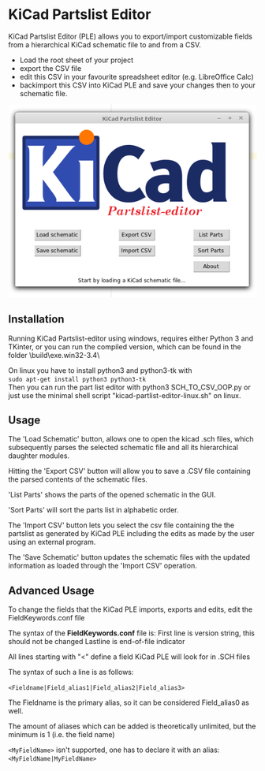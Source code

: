 # KiCad Partslist Editor

KiCad Partslist Editor (PLE) allows you to export/import customizable fields from a hierarchical KiCad schematic file to and from a CSV. 

* Load the root sheet of your project
* export the CSV file
* edit this CSV in your favourite spreadsheet editor (e.g. LibreOffice Calc)
* backimport this CSV into KiCad PLE and save your changes then to your schematic file. 

![Screenshot](screenshot.png)


## Installation

Running KiCad Partslist-editor using windows, requires either Python 3 and TKinter, or you can run the compiled version, which can be found in the folder \build\exe.win32-3.4\

On linux you have to install python3 and python3-tk with  
```sudo apt-get install python3 python3-tk```  
Then you can run the part list editor with 
python3 SCH_TO_CSV_OOP.py
or just use the minimal shell script "kicad-partlist-editor-linux.sh" on linux. 



## Usage

The 'Load Schematic' button, allows one to open the kicad .sch files, which subsequently parses the selected schematic file and all its hierarchical daughter modules.

Hitting the 'Export CSV' button will allow you to save a .CSV file containing the parsed contents of the schematic files.

'List Parts' shows the parts of the opened schematic in the GUI.

'Sort Parts' will sort the parts list in alphabetic order.

The 'Import CSV' button lets you select the csv file containing the the partslist as generated by KiCad PLE including the edits as made by the user using an external program.

The 'Save Schematic' button updates the schematic files with the updated information as loaded through the 'Import CSV' operation.


## Advanced Usage
To change the fields that the KiCad PLE imports, exports and edits, edit the FieldKeywords.conf file

The syntax of the **FieldKeywords.conf** file is:
First line is version string, this should not be changed
Lastline is end-of-file indicator

All lines starting with "<" define a field KiCad PLE will look for in .SCH files

The syntax of such a line is as follows:

``` <Fieldname|Field_alias1|Field_alias2|Field_alias3> ```

The Fieldname is the primary alias, so it can be considered Field_alias0 as well.

The amount of aliases which can be added is theoretically unlimited, but the minimum is 1 (i.e. the field name)

``` <MyFieldName> ``` isn't supported, one has to declare it with an alias:  
``` <MyFieldName|MyFieldName> ```
